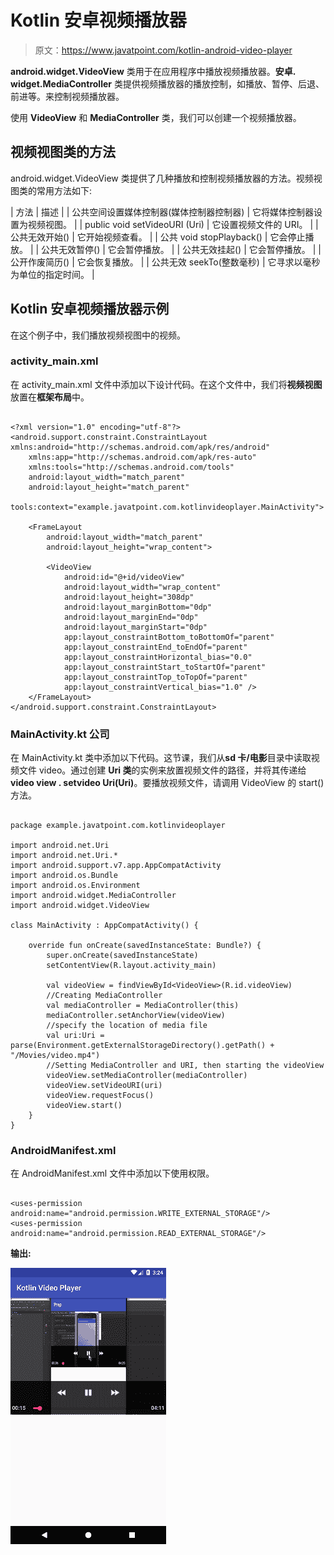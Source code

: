 # Kotlin 安卓视频播放器

> 原文：<https://www.javatpoint.com/kotlin-android-video-player>

**android.widget.VideoView** 类用于在应用程序中播放视频播放器。**安卓. widget.MediaController** 类提供视频播放器的播放控制，如播放、暂停、后退、前进等。来控制视频播放器。

使用 **VideoView** 和 **MediaController** 类，我们可以创建一个视频播放器。

## 视频视图类的方法

android.widget.VideoView 类提供了几种播放和控制视频播放器的方法。视频视图类的常用方法如下:

| 方法 | 描述 |
| 公共空间设置媒体控制器(媒体控制器控制器) | 它将媒体控制器设置为视频视图。 |
| public void setVideoURI (Uri) | 它设置视频文件的 URI。 |
| 公共无效开始() | 它开始视频查看。 |
| 公共 void stopPlayback() | 它会停止播放。 |
| 公共无效暂停() | 它会暂停播放。 |
| 公共无效挂起() | 它会暂停播放。 |
| 公开作废简历() | 它会恢复播放。 |
| 公共无效 seekTo(整数毫秒) | 它寻求以毫秒为单位的指定时间。 |

## Kotlin 安卓视频播放器示例

在这个例子中，我们播放视频视图中的视频。

### activity_main.xml

在 activity_main.xml 文件中添加以下设计代码。在这个文件中，我们将**视频视图**放置在**框架布局**中。

```

<?xml version="1.0" encoding="utf-8"?>
<android.support.constraint.ConstraintLayout xmlns:android="http://schemas.android.com/apk/res/android"
    xmlns:app="http://schemas.android.com/apk/res-auto"
    xmlns:tools="http://schemas.android.com/tools"
    android:layout_width="match_parent"
    android:layout_height="match_parent"
    tools:context="example.javatpoint.com.kotlinvideoplayer.MainActivity">

    <FrameLayout
        android:layout_width="match_parent"
        android:layout_height="wrap_content">

        <VideoView
            android:id="@+id/videoView"
            android:layout_width="wrap_content"
            android:layout_height="308dp"
            android:layout_marginBottom="0dp"
            android:layout_marginEnd="0dp"
            android:layout_marginStart="0dp"
            app:layout_constraintBottom_toBottomOf="parent"
            app:layout_constraintEnd_toEndOf="parent"
            app:layout_constraintHorizontal_bias="0.0"
            app:layout_constraintStart_toStartOf="parent"
            app:layout_constraintTop_toTopOf="parent"
            app:layout_constraintVertical_bias="1.0" />
    </FrameLayout>
</android.support.constraint.ConstraintLayout>

```

### MainActivity.kt 公司

在 MainActivity.kt 类中添加以下代码。这节课，我们从**sd 卡/电影**目录中读取视频文件 video。通过创建 **Uri 类**的实例来放置视频文件的路径，并将其传递给**video view . setvideo Uri(Uri)**。要播放视频文件，请调用 VideoView 的 start()方法。

```

package example.javatpoint.com.kotlinvideoplayer

import android.net.Uri
import android.net.Uri.*
import android.support.v7.app.AppCompatActivity
import android.os.Bundle
import android.os.Environment
import android.widget.MediaController
import android.widget.VideoView

class MainActivity : AppCompatActivity() {

    override fun onCreate(savedInstanceState: Bundle?) {
        super.onCreate(savedInstanceState)
        setContentView(R.layout.activity_main)

        val videoView = findViewById<VideoView>(R.id.videoView)
        //Creating MediaController
        val mediaController = MediaController(this)
        mediaController.setAnchorView(videoView)
        //specify the location of media file
        val uri:Uri = parse(Environment.getExternalStorageDirectory().getPath() + "/Movies/video.mp4")
        //Setting MediaController and URI, then starting the videoView
        videoView.setMediaController(mediaController)
        videoView.setVideoURI(uri)
        videoView.requestFocus()
        videoView.start()
    }
}

```

### AndroidManifest.xml

在 AndroidManifest.xml 文件中添加以下使用权限。

```

<uses-permission android:name="android.permission.WRITE_EXTERNAL_STORAGE"/>
<uses-permission android:name="android.permission.READ_EXTERNAL_STORAGE"/>

```

**输出:**

![Kotlin Android Video Player](img/4d924606316d61ce65ca0718137f1647.png)